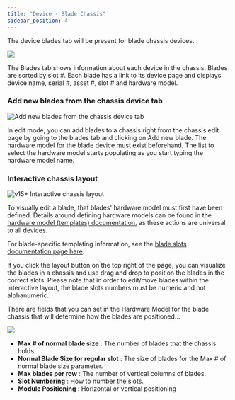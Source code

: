 ```yaml
---
title: "Device - Blade Chassis"
sidebar_position: 4
---
```


The device blades tab will be present for blade chassis devices.

![](/assets/images/wpid5666-media_1424466777768.png)

The Blades tab shows information about each device in the chassis. Blades are sorted by slot #. Each blade has a link to its device page and displays device name, serial #, asset #, slot # and hardware model.

### Add new blades from the chassis device tab

![Add new blades from the chassis device tab](/assets/images/wpid5667-media_1424467098621.png)

In edit mode, you can add blades to a chassis right from the chassis edit page by going to the blades tab and clicking on Add new blade. The hardware model for the blade device must exist beforehand. The list to select the hardware model starts populating as you start typing the hardware model name.

### Interactive chassis layout

![v15+ Interactive chassis layout](/assets/images/v15_blade_layout_visual_editor.png)

To visually edit a blade, that blades' hardware model must first have been defined. Details around defining hardware models can be found in the [hardware model (templates) documentation](hardware-models-templates.md), as these actions are universal to all devices.

For blade-specific templating information, see the [blade slots documentation page here](device-blade-slots.md).

If you click the layout button on the top right of the page, you can visualize the blades in a chassis and use drag and drop to position the blades in the correct slots. Please note that in order to edit/move blades within the interactive layout, the blade slots numbers must be numeric and not alphanumeric.

There are fields that you can set in the Hardware Model for the blade chassis that will determine how the blades are positioned...

![](/assets/images/media_1424516428153.png)

- **Max # of normal blade size** : The number of blades that the chassis holds. 
- **Normal Blade Size for regular slot** : The size of blades for the Max # of normal blade size parameter. 
- **Max blades per row** : The number of vertical columns of blades. 
- **Slot Numbering** : How to number the slots. 
- **Module Positioning** : Horizontal or vertical positioning

